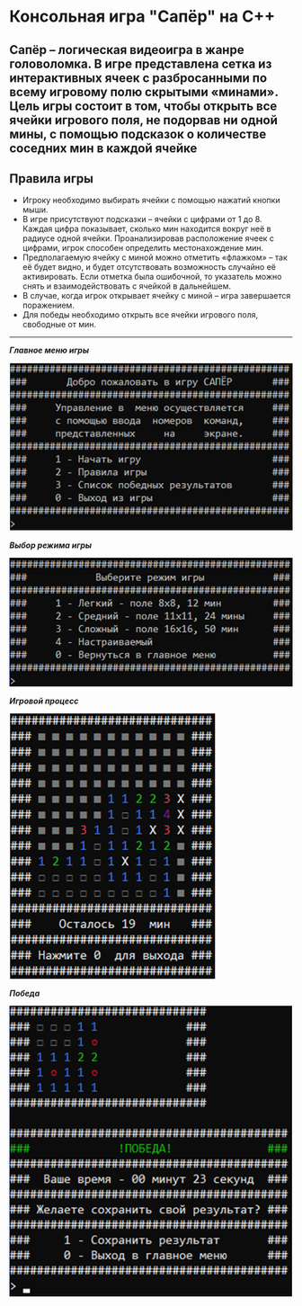 # Консольная игра "Сапёр" на C++
Сапёр – логическая видеоигра в жанре головоломка. В игре представлена сетка из интерактивных ячеек с разбросанными по всему игровому полю скрытыми «минами». Цель игры состоит в том, чтобы открыть все ячейки игрового поля, не подорвав ни одной мины, с помощью подсказок о количестве соседних мин в каждой ячейке
----
## Правила игры
- Игроку необходимо выбирать ячейки с помощью нажатий кнопки мыши.
- В игре присутствуют подсказки – ячейки с цифрами от 1 до 8. Каждая цифра показывает, сколько мин находится вокруг неё в радиусе одной ячейки. Проанализировав расположение ячеек с цифрами, игрок способен определить местонахождение мин.
- Предполагаемую ячейку с миной можно отметить «флажком» – так её будет видно, и будет отсутствовать возможность случайно её активировать. Если отметка была ошибочной, то указатель можно снять и взаимодействовать с ячейкой в дальнейшем.
- В случае, когда игрок открывает ячейку с миной – игра завершается поражением.
- Для победы необходимо открыть все ячейки игрового поля, свободные от мин.
----
***Главное меню игры***

![MainMenuImg](https://github.com/Atomic7996/Minesweapper/blob/master/MainMenu.png)

***Выбор режима игры***

![PresetSelectionImg](https://github.com/Atomic7996/Minesweapper/blob/master/PresetSelection.png)

***Игровой процесс***

![GameplayImg](https://github.com/Atomic7996/Minesweapper/blob/master/Gameplay.png)

***Победа***

![WinImg](https://github.com/Atomic7996/Minesweapper/blob/master/Win.png)
